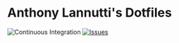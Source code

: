 # Anthony Lannutti's Dotfiles

![Continuous Integration](https://github.com/lannuttia/dotfiles/workflows/Continuous%20Integration/badge.svg)
[![Issues](https://img.shields.io/github/issues/lannuttia/dotfiles?style=plastic)](https://github.com/lannuttia/dotfiles/issues)